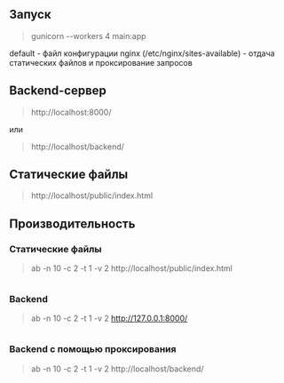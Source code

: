 ## Запуск ##

> gunicorn --workers 4 main:app

default - файл конфигурации nginx (/etc/nginx/sites-available) - отдача статических файлов и проксирование запросов 

## Backend-сервер

> http://localhost:8000/ 

или 

> http://localhost/backend/

## Статические файлы 

> http://localhost/public/index.html

## Производительность 

### Статические файлы

> ab -n 10 -c 2 -t 1 -v 2 http://localhost/public/index.html

<p align="center">
  <img src="">
</p>

### Backend

> ab -n 10 -c 2 -t 1 -v 2 http://127.0.0.1:8000/ 

<p align="center">
  <img src="">
</p>

### Backend c помощью проксирования

> ab -n 10 -c 2 -t 1 -v 2 http://localhost/backend/

<p align="center">
  <img src="">
</p>



